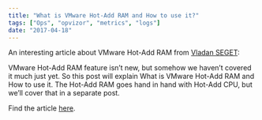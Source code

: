 ```yaml
---
title: "What is VMware Hot-Add RAM and How to use it?"
tags: ["Ops", "opvizor", "metrics", "logs"]
date: "2017-04-18"
---
```


An interesting article about VMware Hot-Add RAM from [Vladan SEGET](https://www.vladan.fr/author/vladan/):

VMware Hot-Add RAM feature isn’t new, but somehow we haven’t covered it much just yet. So this post will explain What is VMware Hot-Add RAM and How to use it. The Hot-Add RAM goes hand in hand with Hot-Add CPU, but we’ll cover that in a separate post.

Find the article [here](https://www.vladan.fr/vmware-hot-add-ram-use/).
